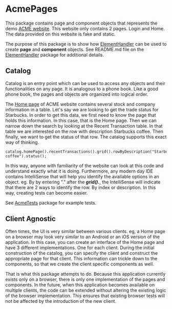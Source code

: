 # AcmePages
This package contains page and component objects that represents the demo [ACME website](https://demo.applitools.com).
This website only contains 2 pages.  Login and Home.  The data provided on this website is fake and static.

The purpose of this package is to show how [ElementHandler](https://github.com/mandutree/ElementHandler) can be used
to create **page** and **component** objects.  See README.md file on the [ElementHandler](https://github.com/mandutree/ElementHandler)
package for additional details.

## Catalog
Catalog is an entry point which can be used to access any objects and their functionalities on any page.  It is
analogous to a phone book.  Like a good phone book, the pages and objects are organized into logical order.

The [Home page](https://demo.applitools.com/app.html) of ACME website contains several stock and company information in
a table.  Let's say we are looking to get the trade status for Starbucks.  In order to get this data, we first need
to know the page that holds this information.  In this case, that is the Home page.  Then we can narrow down the search
by looking at the Recent Transaction table.  In that table we are interested on the row with description Starbucks
coffee. Then finally, we want to get the status of that row.  The catalog supports this exact way of thinking.

    catalog.homePage().recentTransactions().grid().rowByDescription("Starbucks coffee").status();

In this way, anyone with familiarity of the website can look at this code and understand exactly what it is doing.
Furthermore, any modern day IDE contains IntelliSense that will help you identify the available options in an object.
eg. By by entering "." after the ***grid().***, the IntelliSense will indicate that there are 2 ways to identify the
row. By index or description.  In this way, creating tests can become easier.

See [AcmeTests](https://github.com/mandutree/AcmeTests) package for example tests.

## Client Agnostic
Often times, the UI is very similar between various clients.  eg, a Home page on a browser may look very similar to an
Android or an iOS version of the application.  In this case, you can create an interface of the Home page and have 3
different implementations.  One for each client.  During the initial construction of the catalog, you can specify the
client and construct the appropriate page for that client.  This information can trickle down to the components, so that
we create the client specific components as well.

That is what this package attempts to do.  Because this application currently exists only on a browser, there is only
one implementation of the pages and components.  In the future, when this application becomes available on multiple
clients, the code can be extended without altering the existing logic of the browser implementation.  This ensures that
existing browser tests will not be affected by the introduction of the new client.

